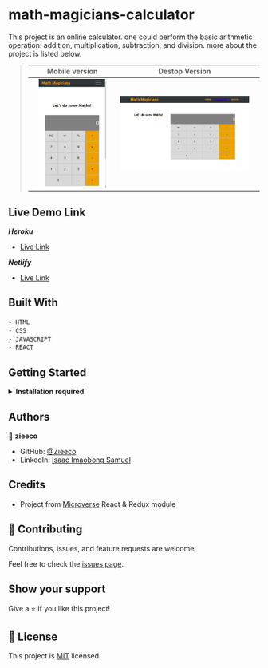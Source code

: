 # math-magicians-calculator

This project is an online calculator. one could perform the basic arithmetic operation: addition, multiplication, subtraction, and division. more about the project is listed below.


<p align="center">

> || Mobile version || Destop Version ||
> |-|---------|-|---------|-|
> || ![Screenshot1](/src/assets/math.png) || ![screen2](/src/assets/cal_bg.png) ||
</p>

## Live Demo Link
**_Heroku_**
- [Live Link](https://math-magician-calculator.herokuapp.com/)

**_Netlify_**
- [Live Link](https://relaxed-ride-bb9e65.netlify.app/)


## Built With

  ~~~ bash
  - HTML
  - CSS
  - JAVASCRIPT
  - REACT
  ~~~

## Getting Started

<details>
    <summary><b>Installation required</b></summary>

#### Step 0: Prerequisites

 - A text editor (preferably Visual Studio Code, or any code editor of your choice)
  -  [Git](https://git-scm.com/downloads)
  -  [Node](https://nodejs.org/en/download/)
  - #### Clone this repository

  To get a local copy up and running, download th zip file or follow the steps below by rnning these commands in your command line.

~~~bash
git clone https://github.com/zieeco/math-magicians-calculator.git
~~~

 - Navigate to the location of the folder in your machine:

 ~~~bash
 cd math-magicians-calculator
 ~~~

#### Step 0.1: Prerequisites

Run the following command in your terminal or command line to install the `npm` packages

- `npm install`
- `npm run build`
- `npm start`
- `npm run test`

<sub>To learn React, check out the [React documentation](https://reactjs.org/).
</sub>

</details>


## Authors

👤 **zieeco**

- GitHub: [@Zieeco](https://github.com/zieeco)
- LinkedIn: [Isaac Imaobong Samuel](https://www.linkedin.com/in/isaac-imaobong-samuel-a4849b1b8/)

## Credits

- Project from [Microverse](https://bit.ly/MicroverseTN) React & Redux module

## 🤝 Contributing

Contributions, issues, and feature requests are welcome!

Feel free to check the [issues page](https://github.com/zieeco/math-magicians-calculator-/issues).

## Show your support

Give a ⭐️ if you like this project!

## 📝 License

This project is [MIT](./MIT.md) licensed.
